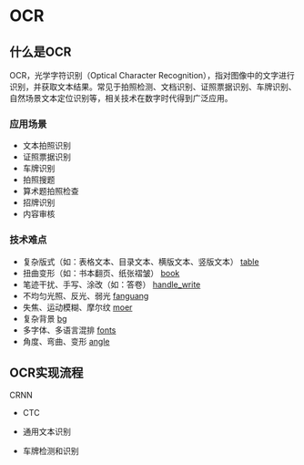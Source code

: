 # OCR

## 什么是OCR
OCR，光学字符识别（Optical Character Recognition），指对图像中的文字进行识别，并获取文本结果。常见于拍照检测、文档识别、证照票据识别、车牌识别、
自然场景文本定位识别等，相关技术在数字时代得到广泛应用。


### 应用场景

- 文本拍照识别
- 证照票据识别
- 车牌识别
- 拍照搜题
- 算术题拍照检查
- 招牌识别
- 内容审核


### 技术难点

- 复杂版式（如：表格文本、目录文本、横版文本、竖版文本）
[table](../../../docs/ocr/table_words.png)
- 扭曲变形（如：书本翻页、纸张褶皱）
[book](../../../docs/ocr/niuqu.png)
- 笔迹干扰、手写、涂改（如：答卷）
[handle_write](../../../docs/ocr/hand_write.png)
- 不均匀光照、反光、弱光
[fanguang](../../../docs/ocr/fanguang.png)
- 失焦、运动模糊、摩尔纹
[moer](../../../docs/ocr/moer.png)
- 复杂背景
[bg](../../../docs/ocr/complex_bg.png)
- 多字体、多语言混排
[fonts](../../../docs/ocr/fonts_words.png)
- 角度、弯曲、变形
[angle](../../../docs/ocr/angle.png)


## OCR实现流程

CRNN
- CTC


- 通用文本识别


- 车牌检测和识别


